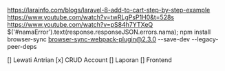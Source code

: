 https://larainfo.com/blogs/laravel-8-add-to-cart-step-by-step-example
https://www.youtube.com/watch?v=twRLgPsP1H0&t=528s
https://www.youtube.com/watch?v=pS84h7YTXeQ
$('#namaError').text(response.responseJSON.errors.nama);
npm install browser-sync browser-sync-webpack-plugin@2.3.0 --save-dev --legacy-peer-deps


[] Lewati Antrian
[x] CRUD Account
[] Laporan
[] Frontend
